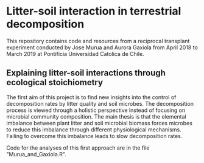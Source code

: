 # Litter-soil interaction in terrestrial decomposition

This repository contains code and resources from a reciprocal transplant experiment conducted by Jose Murua and Aurora Gaxiola from April 2018 to March 2019 at Pontificia Universidad Catolica de Chile.

## Explaining litter-soil interactions through ecological stoichiometry

The first aim of this project is to find new insights into the control of decomposition rates by litter quality and soil microbes. The decomposition process is viewed through a holistic perspective instead of focusing on microbial community composition. The main thesis is that the elemental imbalance between plant litter and soil microbial biomass forces microbes to reduce this imbalance through different physiological mechanisms. Failing to overcome this imbalance leads to slow decomposition rates.

Code for the analyses of this first approach are in the file "Murua_and_Gaxiola.R".
